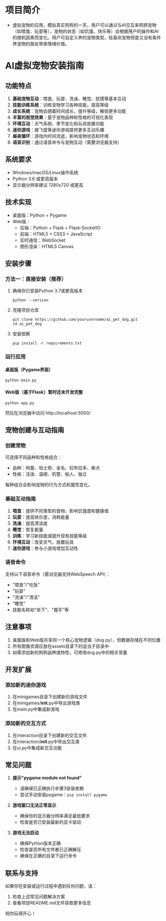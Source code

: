 # 项目简介
- 虚拟宠物的应用，模拟真实狗狗的一天，用户可以通过与AI交互来照顾宠物（如喂食、玩耍等），宠物的状态（如饥饿、快乐等）会根据用户的操作和AI的随机因素而变化。用户可自定义养的宠物类型，给喜欢宠物但是又没有条件养宠物的朋友带来情绪价值。

# AI虚拟宠物安装指南

## 功能特点

1. **基础宠物互动**：喂食、玩耍、洗澡、睡觉、抚摸等基本互动
2. **技能训练系统**：训练宠物学习各种技能，提高等级
3. **成长系统**：宠物会随着时间成长，提升等级，解锁更多功能
4. **丰富的视觉效果**：基于宠物品种和性格的可视化表现
5. **环境互动**：天气系统、季节变化和玩具放置功能
6. **迷你游戏**：接飞盘等迷你游戏提供更多互动乐趣
7. **昼夜循环**：游戏内时间流逝，影响宠物状态和环境
8. **语音识别**：通过语音命令与宠物互动（需要浏览器支持）

## 系统要求
- Windows/macOS/Linux操作系统
- Python 3.6 或更高版本
- 显示器分辨率建议 1280x720 或更高

## 技术实现

- 桌面版：Python + Pygame
- Web版：
  - 后端：Python + Flask + Flask-SocketIO
  - 前端：HTML5 + CSS3 + JavaScript
  - 实时通信：WebSocket
  - 图形渲染：HTML5 Canvas

## 安装步骤

### 方法一：直接安装（推荐）

1. 确保你已安装Python 3.7或更高版本
   ```
   python --version
   ```

2. 克隆项目仓库
   ```
   git clone https://github.com/yourusername/ai_pet_dog.git
   cd ai_pet_dog
   ```

3. 安装依赖
   ```
   pip install -r requirements.txt
   ```

### 运行应用

#### 桌面版（Pygame界面）
```
python main.py
```

#### Web版（基于Flask）暂时还未开发完整
```
python app.py
```
然后在浏览器中访问 http://localhost:5000/


## 宠物创建与互动指南

### 创建宠物
可选择不同品种和性格组合：
- 品种：柯基、哈士奇、金毛、拉布拉多、柴犬
- 性格：活泼、温顺、机警、粘人、独立

每种组合会影响宠物的行为方式和属性变化。

### 基础互动指南
1. **喂食**：提供不同类型的食物，影响饥饿度和健康值
2. **玩耍**：提高快乐度，消耗能量
3. **洗澡**：提高清洁度
4. **睡觉**：恢复能量
5. **训练**：学习新技能或提升现有技能等级
6. **环境互动**：改变天气，放置玩具
7. **迷你游戏**：参与小游戏增加互动性

### 语音命令
支持以下语音命令（需浏览器支持WebSpeech API）：
- "喂食"/"吃饭"
- "玩耍"
- "洗澡"/"清洁"
- "睡觉"
- 技能名称如"坐下"、"握手"等

## 注意事项

1. 桌面版和Web版共享同一个核心宠物逻辑（dog.py），但数据存储在不同位置
2. 所有图像资源应放在assets目录下的适当子目录中
3. 如需添加新的狗狗品种或特性，可修改dog.py中的相关常量

## 开发扩展

### 添加新的迷你游戏
1. 在minigames目录下创建新的游戏文件
2. 在minigames/__init__.py中导出游戏类
3. 在main.py中集成新游戏

### 添加新的交互方式
1. 在interaction目录下创建新的交互文件
2. 在interaction/__init__.py中导出交互类
3. 在ui.py中集成新交互功能

## 常见问题

1. **提示"pygame module not found"**
   - 请确保已正确执行步骤3安装依赖
   - 尝试手动安装pygame：`pip install pygame`

2. **游戏窗口无法正常显示**
   - 确保你的显示器分辨率满足最低要求
   - 检查是否已安装最新的显卡驱动

3. **游戏无法启动**
   - 确保Python版本正确
   - 检查是否所有文件都已正确解压
   - 确保在正确的目录下运行命令

## 联系与支持

如果你在安装或运行过程中遇到任何问题，请：
1. 检查上述常见问题解决方案
2. 查看项目README.md文件获取更多信息

祝你玩得开心！
